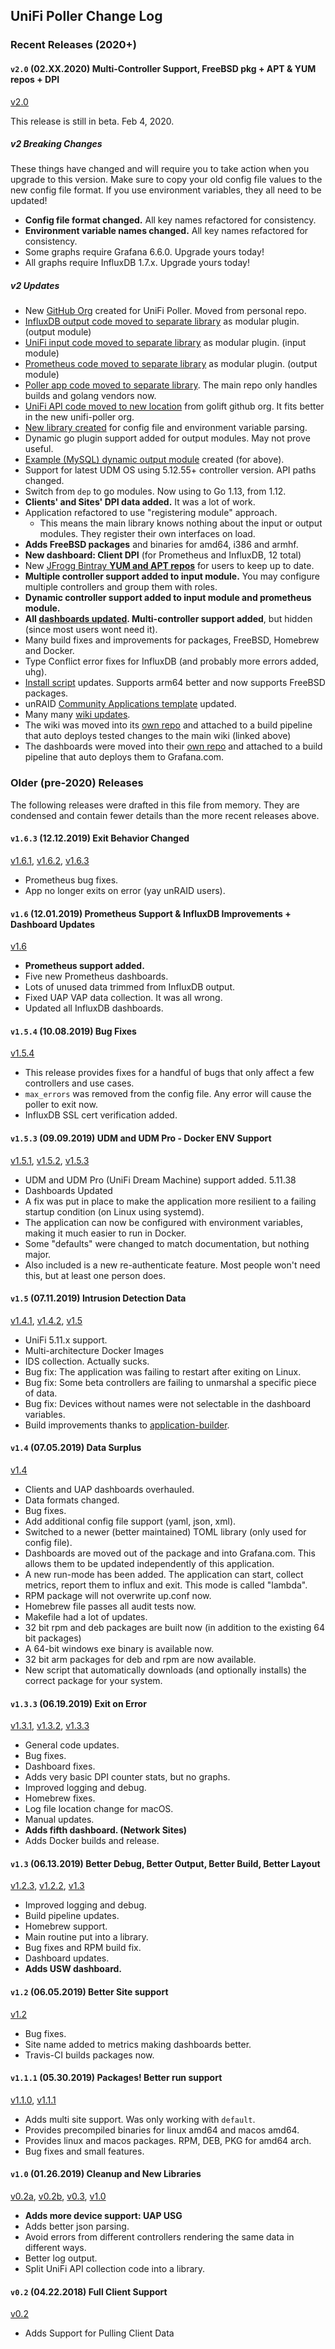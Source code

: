 ## UniFi Poller Change Log

### Recent Releases (2020+)

#### `v2.0` (02.XX.2020) Multi-Controller Support, FreeBSD pkg + APT & YUM repos + DPI

[v2.0](https://github.com/unifi-poller/unifi-poller/releases/tag/v2.0.0)

This release is still in beta. Feb 4, 2020.

##### v2 Breaking Changes

These things have changed and will require you to take action when you upgrade
to this version. Make sure to copy your old config file values to the new config
file format. If you use environment variables, they all need to be updated!

-   **Config file format changed.** All key names refactored for consistency.
-   **Environment variable names changed.** All key names refactored for consistency.
-   Some graphs require Grafana 6.6.0. Upgrade yours today!
-   All graphs require InfluxDB 1.7.x. Upgrade yours today!

##### v2 Updates

-   New [GitHub Org](https://github.com/unifi-poller) created for UniFi Poller. Moved from personal repo.
-   [InfluxDB output code moved to separate library](https://github.com/unifi-poller/influxunifi)
    as modular plugin. (output module)
-   [UniFi input code moved to separate library](https://github.com/unifi-poller/inputunifi)
    as modular plugin. (input module)
-   [Prometheus code moved to separate library](https://github.com/unifi-poller/promunifi)
    as modular plugin. (output module)
-   [Poller app code moved to separate library](https://github.com/unifi-poller/poller).
    The main repo only handles builds and golang vendors now.
-   [UniFi API code moved to new location](https://github.com/unifi-poller/unifi)
    from golift github org. It fits better in the new unifi-poller org.
-   [New library created](https://golift.io/cnfg) for config file and environment variable parsing.
-   Dynamic go plugin support added for output modules. May not prove useful.
-   [Example (MySQL) dynamic output module](https://github.com/unifi-poller/mysqlunifi)
    created (for above).
-   Support for latest UDM OS using 5.12.55+ controller version. API paths changed.
-   Switch from `dep` to go modules. Now using to Go 1.13, from 1.12.
-   **Clients' and Sites' DPI data added.** It was a lot of work.
-   Application refactored to use "registering module" approach.
    -   This means the main library knows nothing about the input or output modules.
        They register their own interfaces on load.
-   **Adds FreeBSD packages** and binaries for amd64, i386 and armhf.
-   **New dashboard: Client DPI** (for Prometheus and InfluxDB, 12 total)
-   New [JFrogg Bintray **YUM and APT repos**](http://bintray.com/golift) for users to keep up to date.
-   **Multiple controller support added to input module.**
    You may configure multiple controllers and group them with roles.
-   **Dynamic controller support added to input module and prometheus module.**
-   **All [dashboards updated](https://grafana.com/dashboards?search=unifi-poller).
    Multi-controller support added**, but hidden (since most users wont need it).
-   Many build fixes and improvements for packages, FreeBSD, Homebrew and Docker.
-   Type Conflict error fixes for InfluxDB (and probably more errors added, uhg).
-   [Install script](https://github.com/unifi-poller/unifi-poller/blob/master/scripts/install.sh)
    updates. Supports arm64 better and now supports FreeBSD packages.
-   unRAID [Community Applications template](https://github.com/selfhosters/unRAID-CA-templates/blob/master/templates/unifi-poller.xml)
    updated.
-   Many many [wiki updates](https://github.com/unifi-poller/unifi-poller/wiki).
-   The wiki was moved into its [own repo](https://github.com/unifi-poller/wiki) and
    attached to a build pipeline that auto deploys tested changes to the main wiki (linked above)
-   The dashboards were moved into their [own repo](https://github.com/unifi-poller/dashboards)
    and attached to a build pipeline that auto deploys them to Grafana.com.

### Older (pre-2020) Releases

The following releases were drafted in this file from memory.
They are condensed and contain fewer details than the more recent releases above.

#### `v1.6.3` (12.12.2019) Exit Behavior Changed

[v1.6.1](https://github.com/unifi-poller/unifi-poller/releases/tag/v1.6.1),
[v1.6.2](https://github.com/unifi-poller/unifi-poller/releases/tag/v1.6.2),
[v1.6.3](https://github.com/unifi-poller/unifi-poller/releases/tag/v1.6.3)

-   Prometheus bug fixes.
-   App no longer exits on error (yay unRAID users).

#### `v1.6` (12.01.2019) Prometheus Support & InfluxDB Improvements + Dashboard Updates

[v1.6](https://github.com/unifi-poller/unifi-poller/releases/tag/v1.6.0)

-   **Prometheus support added.**
-   Five new Prometheus dashboards.
-   Lots of unused data trimmed from InfluxDB output.
-   Fixed UAP VAP data collection. It was all wrong.
-   Updated all InfluxDB dashboards.

#### `v1.5.4` (10.08.2019) Bug Fixes

[v1.5.4](https://github.com/unifi-poller/unifi-poller/releases/tag/v1.5.4)

-   This release provides fixes for a handful of bugs that only affect a few controllers and use cases.
-   `max_errors` was removed from the config file. Any error will cause the poller to exit now.
-   InfluxDB SSL cert verification added.

#### `v1.5.3` (09.09.2019) UDM and UDM Pro - Docker ENV Support

[v1.5.1](https://github.com/unifi-poller/unifi-poller/releases/tag/v1.5.1),
[v1.5.2](https://github.com/unifi-poller/unifi-poller/releases/tag/v1.5.2),
[v1.5.3](https://github.com/unifi-poller/unifi-poller/releases/tag/v1.5.3)

-   UDM and UDM Pro (UniFi Dream Machine) support added. 5.11.38
-   Dashboards Updated
-   A fix was put in place to make the application more resilient to a failing
    startup condition (on Linux using systemd).
-   The application can now be configured with environment variables,
    making it much easier to run in Docker.
-   Some "defaults" were changed to match documentation, but nothing major.
-   Also included is a new re-authenticate feature. Most people won't need this,
    but at least one person does.

#### `v1.5` (07.11.2019) Intrusion Detection Data

[v1.4.1](https://github.com/unifi-poller/unifi-poller/releases/tag/v1.4.1),
[v1.4.2](https://github.com/unifi-poller/unifi-poller/releases/tag/v1.4.2),
[v1.5](https://github.com/unifi-poller/unifi-poller/releases/tag/v1.5.0)

-   UniFi 5.11.x support.
-   Multi-architecture Docker Images
-   IDS collection. Actually sucks.
-   Bug fix: The application was failing to restart after exiting on Linux.
-   Bug fix: Some beta controllers are failing to unmarshal a specific piece of data.
-   Bug fix: Devices without names were not selectable in the dashboard variables.
-   Build improvements thanks to [application-builder](https://github.com/golift/application-builder).

#### `v1.4` (07.05.2019) Data Surplus

[v1.4](https://github.com/unifi-poller/unifi-poller/releases/tag/v1.4.0)

-   Clients and UAP dashboards overhauled.
-   Data formats changed.
-   Bug fixes.
-   Add additional config file support (yaml, json, xml).
-   Switched to a newer (better maintained) TOML library (only used for config file).
-   Dashboards are moved out of the package and into Grafana.com.
    This allows them to be updated independently of this application.
-   A new run-mode has been added. The application can start, collect metrics,
    report them to influx and exit. This mode is called "lambda".
-   RPM package will not overwrite up.conf now.
-   Homebrew file passes all audit tests now.
-   Makefile had a lot of updates.
-   32 bit rpm and deb packages are built now (in addition to the existing 64 bit packages)
-   A 64-bit windows exe binary is available now.
-   32 bit arm packages for deb and rpm are now available.
-   New script that automatically downloads (and optionally installs) the
    correct package for your system.

#### `v1.3.3` (06.19.2019) Exit on Error

[v1.3.1](https://github.com/unifi-poller/unifi-poller/releases/tag/v1.3.1),
[v1.3.2](https://github.com/unifi-poller/unifi-poller/releases/tag/v1.3.2),
[v1.3.3](https://github.com/unifi-poller/unifi-poller/releases/tag/v1.3.3)

-   General code updates.
-   Bug fixes.
-   Dashboard fixes.
-   Adds very basic DPI counter stats, but no graphs.
-   Improved logging and debug.
-   Homebrew fixes.
-   Log file location change for macOS.
-   Manual updates.
-   **Adds fifth dashboard. (Network Sites)**
-   Adds Docker builds and release.

#### `v1.3` (06.13.2019) Better Debug, Better Output, Better Build, Better Layout

[v1.2.3](https://github.com/unifi-poller/unifi-poller/releases/tag/v1.2.3),
[v1.2.2](https://github.com/unifi-poller/unifi-poller/releases/tag/v1.2.2),
[v1.3](https://github.com/unifi-poller/unifi-poller/releases/tag/v1.3.0)

-   Improved logging and debug.
-   Build pipeline updates.
-   Homebrew support.
-   Main routine put into a library.
-   Bug fixes and RPM build fix.
-   Dashboard updates.
-   **Adds USW dashboard.**

#### `v1.2` (06.05.2019) Better Site support

[v1.2](https://github.com/unifi-poller/unifi-poller/releases/tag/v1.2.0)

-   Bug fixes.
-   Site name added to metrics making dashboards better.
-   Travis-CI builds packages now.

#### `v1.1.1` (05.30.2019) Packages! Better run support

[v1.1.0](https://github.com/unifi-poller/unifi-poller/releases/tag/v1.1.0),
[v1.1.1](https://github.com/unifi-poller/unifi-poller/releases/tag/v1.1.1)

-   Adds multi site support. Was only working with `default`.
-   Provides precompiled binaries for linux amd64 and macos amd64.
-   Provides linux and macos packages. RPM, DEB, PKG for amd64 arch.
-   Bug fixes and small features.

#### `v1.0` (01.26.2019) Cleanup and New Libraries

[v0.2a](https://github.com/unifi-poller/unifi-poller/releases/tag/v0.2a),
[v0.2b](https://github.com/unifi-poller/unifi-poller/releases/tag/V0.2b),
[v0.3](https://github.com/unifi-poller/unifi-poller/releases/tag/0.3.0),
[v1.0](https://github.com/unifi-poller/unifi-poller/releases/tag/v1.0.0)

-   **Adds more device support: UAP USG**
-   Adds better json parsing.
-   Avoid errors from different controllers rendering the same data in different ways.
-   Better log output.
-   Split UniFi API collection code into a library.

#### `v0.2` (04.22.2018) Full Client Support

[v0.2](https://github.com/unifi-poller/unifi-poller/releases/tag/v0.2)

-   Adds Support for Pulling Client Data
